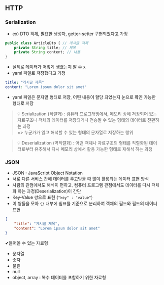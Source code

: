 ## HTTP 
### Serialization
- ex) DTO 객체, 필요한 생성자, getter-setter 구현되었다고 가정
```java
public class ArticleDto { // 게시글 객체
    private String title; // 제목
    private String content; // 내용
}
```
- 실제로 데이터가 어떻게 생겼는지 알 수 x
- yaml 파일로 저장했다고 가정
```yaml
title: "게시글 제목"
content: "Lorem ipsum dolor sit amet"
```
- yaml 파일은 문자열 형태로 저장, 어떤 내용이 할당 되었는지 눈으로 확인 가능한 형태로 저장
> 💡 Serialization (직렬화) : 컴퓨터 프로그래밍에서, 메모리 상에 저장되어 있는 자료구조나 객체의 데이터를 저장되거나 전송될 수 있는 형태의 데이터로 전환하는 과정    
> => 누군가가 읽고 해석할 수 있는 형태의 문자열로 저장하는 행위

> 💡 Deserialization (역직렬화) : 어떤 객체나 자료구조의 형태를 직렬화된 데이터로부터 유추해서 다시 메모리 상에서 활용 가능한 형태로 재해석 하는 과정

### JSON
- JSON : JavaScript Object Notation
- 서로 다른 서비스 간에 데이터를 주고받을 때 많이 활용되는 데이터 표현 방식
- 사람의 관점에서도 해석이 편하고, 컴퓨터 프로그램 관점에서도 데이터를 다시 객체화 하는 과정(Deserialization)이 간단
- Key-Value 쌍으로 표현 (`"key" : "value"`)
- 이 쌍들을 모아 `{}` 내부에 쉼표를 기준으로 분리하여 객체의 필드와 필드의 데이터 표현
```json
{
    "title": "게시글 제목",
    "content": "Lorem ipsum dolor sit amet"
}
```
✔들어올 수 있는 자료형
- 문자열
- 숫자
- 불린
- null
- object, array : 복수 데이터를 포함하기 위한 자료형